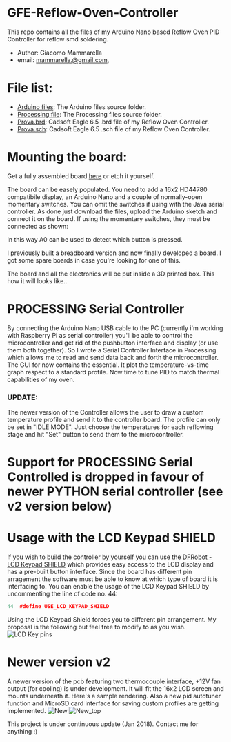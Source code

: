 # GFE-Reflow-Oven-Controller
This repo contains all the files of my Arduino Nano based Reflow Oven PID Controller for reflow smd soldering.

* Author: Giacomo Mammarella
* email: mammarella.@gmail.com,

# File list:
* [Arduino files](https://github.com/giacu92/Reflow-Oven-Controller/tree/master/GFE_Reflow_Oven_Controller): The Arduino files source folder.
* [Processing file](https://github.com/giacu92/Reflow-Oven-Controller/tree/master/Processing/Reflow_oven_serial_controller): The Processing files source folder.
* [Prova.brd](https://github.com/giacu92/GFE-Reflow-Oven-Controller/blob/master/Prova.brd): Cadsoft Eagle 6.5 .brd file of my Reflow Oven Controller. 
* [Prova.sch](https://github.com/giacu92/GFE-Reflow-Oven-Controller/blob/master/Prova.sch): Cadsoft Eagle 6.5 .sch file of my Reflow Oven Controller.

# Mounting the board:
Get a fully assembled board [here](http://giacu92.bigcartel.com/product/reflow-oven-controller-board-v1-1) or etch it yourself.

The board can be easely populated. You need to add a 16x2 HD44780 compatibile display, an Arduino Nano and a couple of normally-open momentary switches. You can omit the switches if using with the Java serial controller.
As done just download the files, upload the Arduino sketch and connect it on the board.
If using the momentary switches, they must be connected as shown:

In this way A0 can be used to detect which button is pressed.

I previously built a breadboard version and now finally developed a board. I got some spare boards in case you're looking for one of this.

The board and all the electronics will be put inside a 3D printed box. This how it will looks like..

# PROCESSING Serial Controller
By connecting the Arduino Nano USB cable to the PC (currently i'm working with Raspberry Pi as serial controller) you'll be able to control the microcontroller and get rid of the pushbutton interface and display (or use them both together). So I wrote a Serial Controller Interface in Processing which allows me to read and send data back and forth the microcontroller.
The GUI for now contains the essential. It plot the temperature-vs-time graph respect to a standard profile. Now time to tune PID to match thermal capabilities of my oven.

### UPDATE:
The newer version of the Controller allows the user to draw a custom temperature profile and send it to the controller board. The profile can only be set in "IDLE MODE". Just choose the temperatures for each reflowing stage and hit "Set" button to send them to the microcontroller.

# Support for PROCESSING Serial Controlled is dropped in favour of newer PYTHON serial controller (see v2 version below)

# Usage with the LCD Keypad SHIELD
If you wish to build the controller by yourself you can use the [DFRobot - LCD Keypad SHIELD](https://www.dfrobot.com/wiki/index.php/Arduino_LCD_KeyPad_Shield_(SKU:_DFR0009)) which provides easy access to the LCD display and has a pre-built button interface.
Since the board has different pin arragement the software must be able to know at which type of board it is interfacing to.
You can enable the usage of the LCD Keypad SHIELD by uncommenting the line of code no. 44:
```cpp
44  #define USE_LCD_KEYPAD_SHIELD
```
Using the LCD Keypad Shield forces you to different pin arrangement. My proposal is the following but feel free to modify to as you wish.
![LCD Key pins](http://i64.tinypic.com/2a65a8k.jpg)

# Newer version v2
A newer version of the pcb featuring two thermocouple interface, +12V fan output (for cooling) is under development. It will fit the 16x2 LCD screen and mounts underneath it. Here's a sample rendering. Also a new pid autotuner function and MicroSD card interface for saving custom profiles are getting implemented.
![New](https://iili.io/WwUWf2.png)
![New_top](https://iili.io/WwUZzJ.png)

This project is under continuous update (Jan 2018). Contact me for anything :)
